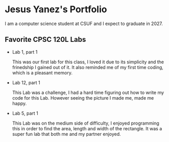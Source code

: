 # Jesus Yanez's Portfolio

I am a computer science student at CSUF and I expect to graduate in 2027.

## Favorite CPSC 120L Labs
* Lab 1, part 1
  
  This was our first lab for this class, I loved it due to its simplicity and the frinedship I gained out  of it. It also reminded me of my first time coding, which is a pleasant memory.

* Lab 12, part 1
  
  This Lab was a challenge, I had a hard time figuring out how to write my code for this Lab. However       seeing the picture I made me, made me happy.

* Lab 5, part 1
  
  This Lab was on the medium side of difficulty, I enjoyed programming this in order to find the area,   length and width of the rectangle. It was a super fun lab that both me and my partner enjoyed.
